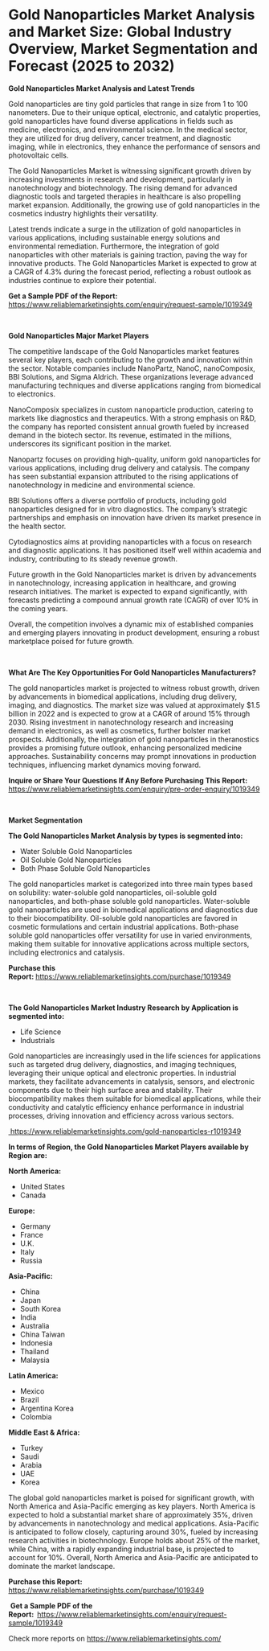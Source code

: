 <p><h1>Gold Nanoparticles Market Analysis and Market Size: Global Industry Overview, Market Segmentation and Forecast (2025 to 2032)</h1></p><p><strong>Gold Nanoparticles Market Analysis and Latest Trends</strong></p>
<p><p>Gold nanoparticles are tiny gold particles that range in size from 1 to 100 nanometers. Due to their unique optical, electronic, and catalytic properties, gold nanoparticles have found diverse applications in fields such as medicine, electronics, and environmental science. In the medical sector, they are utilized for drug delivery, cancer treatment, and diagnostic imaging, while in electronics, they enhance the performance of sensors and photovoltaic cells.</p><p>The Gold Nanoparticles Market is witnessing significant growth driven by increasing investments in research and development, particularly in nanotechnology and biotechnology. The rising demand for advanced diagnostic tools and targeted therapies in healthcare is also propelling market expansion. Additionally, the growing use of gold nanoparticles in the cosmetics industry highlights their versatility.</p><p>Latest trends indicate a surge in the utilization of gold nanoparticles in various applications, including sustainable energy solutions and environmental remediation. Furthermore, the integration of gold nanoparticles with other materials is gaining traction, paving the way for innovative products. The Gold Nanoparticles Market is expected to grow at a CAGR of 4.3% during the forecast period, reflecting a robust outlook as industries continue to explore their potential.</p></p>
<p><strong>Get a Sample PDF of the Report:&nbsp;</strong> <a href="https://www.reliablemarketinsights.com/enquiry/request-sample/1019349?utm_campaign=3164&utm_medium=2&utm_source=Github&utm_content=ia&utm_term=02042025&utm_id=gold-nanoparticles">https://www.reliablemarketinsights.com/enquiry/request-sample/1019349</a></p>
<p>&nbsp;</p>
<p><strong>Gold Nanoparticles Major Market Players</strong></p>
<p><p>The competitive landscape of the Gold Nanoparticles market features several key players, each contributing to the growth and innovation within the sector. Notable companies include NanoPartz, NanoC, nanoComposix, BBI Solutions, and Sigma Aldrich. These organizations leverage advanced manufacturing techniques and diverse applications ranging from biomedical to electronics.</p><p>NanoComposix specializes in custom nanoparticle production, catering to markets like diagnostics and therapeutics. With a strong emphasis on R&D, the company has reported consistent annual growth fueled by increased demand in the biotech sector. Its revenue, estimated in the millions, underscores its significant position in the market.</p><p>Nanopartz focuses on providing high-quality, uniform gold nanoparticles for various applications, including drug delivery and catalysis. The company has seen substantial expansion attributed to the rising applications of nanotechnology in medicine and environmental science.</p><p>BBI Solutions offers a diverse portfolio of products, including gold nanoparticles designed for in vitro diagnostics. The company’s strategic partnerships and emphasis on innovation have driven its market presence in the health sector. </p><p>Cytodiagnostics aims at providing nanoparticles with a focus on research and diagnostic applications. It has positioned itself well within academia and industry, contributing to its steady revenue growth.</p><p>Future growth in the Gold Nanoparticles market is driven by advancements in nanotechnology, increasing application in healthcare, and growing research initiatives. The market is expected to expand significantly, with forecasts predicting a compound annual growth rate (CAGR) of over 10% in the coming years.</p><p>Overall, the competition involves a dynamic mix of established companies and emerging players innovating in product development, ensuring a robust marketplace poised for future growth.</p></p>
<p>&nbsp;</p>
<p><strong>What Are The Key Opportunities For Gold Nanoparticles Manufacturers?</strong></p>
<p><p>The gold nanoparticles market is projected to witness robust growth, driven by advancements in biomedical applications, including drug delivery, imaging, and diagnostics. The market size was valued at approximately $1.5 billion in 2022 and is expected to grow at a CAGR of around 15% through 2030. Rising investment in nanotechnology research and increasing demand in electronics, as well as cosmetics, further bolster market prospects. Additionally, the integration of gold nanoparticles in theranostics provides a promising future outlook, enhancing personalized medicine approaches. Sustainability concerns may prompt innovations in production techniques, influencing market dynamics moving forward.</p></p>
<p><strong>Inquire or Share Your Questions If Any Before Purchasing This Report:</strong> <a href="https://www.reliablemarketinsights.com/enquiry/pre-order-enquiry/1019349?utm_campaign=3164&utm_medium=2&utm_source=Github&utm_content=ia&utm_term=02042025&utm_id=gold-nanoparticles">https://www.reliablemarketinsights.com/enquiry/pre-order-enquiry/1019349</a></p>
<p>&nbsp;</p>
<p><strong>Market Segmentation</strong></p>
<p><strong>The Gold Nanoparticles Market Analysis by types is segmented into:</strong></p>
<p><ul><li>Water Soluble Gold Nanoparticles</li><li>Oil Soluble Gold Nanoparticles</li><li>Both Phase Soluble Gold Nanoparticles</li></ul></p>
<p><p>The gold nanoparticles market is categorized into three main types based on solubility: water-soluble gold nanoparticles, oil-soluble gold nanoparticles, and both-phase soluble gold nanoparticles. Water-soluble gold nanoparticles are used in biomedical applications and diagnostics due to their biocompatibility. Oil-soluble gold nanoparticles are favored in cosmetic formulations and certain industrial applications. Both-phase soluble gold nanoparticles offer versatility for use in varied environments, making them suitable for innovative applications across multiple sectors, including electronics and catalysis.</p></p>
<p><strong>Purchase this Report:&nbsp;</strong><a href="https://www.reliablemarketinsights.com/purchase/1019349?utm_campaign=3164&utm_medium=2&utm_source=Github&utm_content=ia&utm_term=02042025&utm_id=gold-nanoparticles">https://www.reliablemarketinsights.com/purchase/1019349</a></p>
<p>&nbsp;</p>
<p><strong>The Gold Nanoparticles Market Industry Research by Application is segmented into:</strong></p>
<p><ul><li>Life Science</li><li>Industrials</li></ul></p>
<p><p>Gold nanoparticles are increasingly used in the life sciences for applications such as targeted drug delivery, diagnostics, and imaging techniques, leveraging their unique optical and electronic properties. In industrial markets, they facilitate advancements in catalysis, sensors, and electronic components due to their high surface area and stability. Their biocompatibility makes them suitable for biomedical applications, while their conductivity and catalytic efficiency enhance performance in industrial processes, driving innovation and efficiency across various sectors.</p></p>
<p><a href="https://www.reliablemarketinsights.com/gold-nanoparticles-r1019349?utm_campaign=3164&utm_medium=2&utm_source=Github&utm_content=ia&utm_term=02042025&utm_id=gold-nanoparticles">&nbsp;https://www.reliablemarketinsights.com/gold-nanoparticles-r1019349</a></p>
<p><strong>In terms of Region, the Gold Nanoparticles Market Players available by Region are:</strong></p>
<p>
    <p> <strong> North America: </strong>
        <ul>
            <li>United States</li>
            <li>Canada</li>
        </ul>
        </p> 
    <p> <strong> Europe: </strong>
        <ul>
            <li>Germany</li>
            <li>France</li>
            <li>U.K.</li>
            <li>Italy</li>
            <li>Russia</li>
        </ul>
        </p> 
    <p> <strong> Asia-Pacific: </strong>
        <ul>
            <li>China</li>
            <li>Japan</li>
            <li>South Korea</li>
            <li>India</li>
            <li>Australia</li>
            <li>China Taiwan</li>
            <li>Indonesia</li>
            <li>Thailand</li>
            <li>Malaysia</li>
        </ul>
        </p> 
    <p> <strong> Latin America: </strong>
        <ul>
            <li>Mexico</li>
            <li>Brazil</li>
            <li>Argentina Korea</li>
            <li>Colombia</li>
        </ul>
        </p> 
    <p> <strong> Middle East & Africa: </strong>
        <ul>
            <li>Turkey</li>
            <li>Saudi</li>
            <li>Arabia</li>
            <li>UAE</li>
            <li>Korea</li>
        </ul>
    </p>
    </p>
<p><p>The global gold nanoparticles market is poised for significant growth, with North America and Asia-Pacific emerging as key players. North America is expected to hold a substantial market share of approximately 35%, driven by advancements in nanotechnology and medical applications. Asia-Pacific is anticipated to follow closely, capturing around 30%, fueled by increasing research activities in biotechnology. Europe holds about 25% of the market, while China, with a rapidly expanding industrial base, is projected to account for 10%. Overall, North America and Asia-Pacific are anticipated to dominate the market landscape.</p></p>
<p><strong>Purchase this Report: </strong><a href="https://www.reliablemarketinsights.com/purchase/1019349?utm_campaign=3164&utm_medium=2&utm_source=Github&utm_content=ia&utm_term=02042025&utm_id=gold-nanoparticles">https://www.reliablemarketinsights.com/purchase/1019349</a></p>
<p>&nbsp;<strong>Get a Sample PDF of the Report:&nbsp;&nbsp;</strong><a href="https://www.reliablemarketinsights.com/enquiry/request-sample/1019349?utm_campaign=3164&utm_medium=2&utm_source=Github&utm_content=ia&utm_term=02042025&utm_id=gold-nanoparticles">https://www.reliablemarketinsights.com/enquiry/request-sample/1019349</a></p>
<p><strong></strong></p>
<p>Check more reports on <a href="https://www.reliablemarketinsights.com/?utm_campaign=3164&utm_medium=2&utm_source=Github&utm_content=ia&utm_term=02042025&utm_id=gold-nanoparticles">https://www.reliablemarketinsights.com/</a></p>